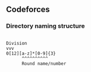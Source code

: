 ## Codeforces

### Directory naming structure

```

Division
vvv
0[12][a-z]*[0-9]{3}
      ^^^^^^^^^^
      Round name/number
```
